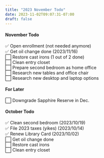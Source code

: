 ```yaml
---
title: "2023 November Todo"
date: 2023-11-02T09:07:31-07:00
draft: false
---
```

#### November Todo

 ✅ Open enrollment (not needed anymore)\
 ✅ Get oil change done (2023/11/16)\
 ⬜️ Restore cast irons (1 out of 2 done)\
 ⬜️ Clean entry closet\
 ⬜️ Prepare second bedroom as home office\
 ⬜️ Research new tables and office chair\
 ⬜️ Research new desktop and laptop options

#### For Later
 ⬜️ Downgrade Sapphire Reserve in Dec.

#### October Todo
 ✅ Clean second bedroom (2023/10/19)\
 ✅ File 2023 taxes (yikes) (2023/10/14)\
 ✅ Renew Library Card (2023/10/02)\
 ⬜️ Get oil change done\
 ⬜️ Restore cast irons\
 ⬜️ Clean entry closet
